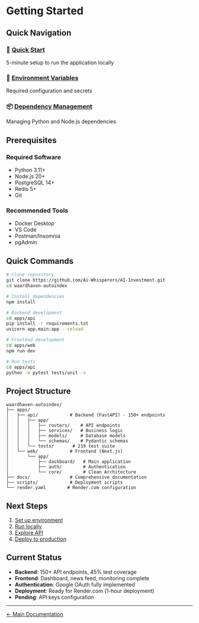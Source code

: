 # Getting Started

## Quick Navigation

### 🚀 [Quick Start](QUICK_START.md)
5-minute setup to run the application locally

### 🔑 [Environment Variables](ENVIRONMENT_VARIABLES.md)
Required configuration and secrets

### 📦 [Dependency Management](DEPENDENCY_MANAGEMENT.md)
Managing Python and Node.js dependencies

## Prerequisites

### Required Software
- Python 3.11+
- Node.js 20+
- PostgreSQL 14+
- Redis 5+
- Git

### Recommended Tools
- Docker Desktop
- VS Code
- Postman/Insomnia
- pgAdmin

## Quick Commands

```bash
# Clone repository
git clone https://github.com/Ai-Whisperers/AI-Investment.git
cd waardhaven-autoindex

# Install dependencies
npm install

# Backend development
cd apps/api
pip install -r requirements.txt
uvicorn app.main:app --reload

# Frontend development
cd apps/web
npm run dev

# Run tests
cd apps/api
python -m pytest tests/unit -v
```

## Project Structure
```
waardhaven-autoindex/
├── apps/
│   ├── api/            # Backend (FastAPI) - 150+ endpoints
│   │   ├── app/
│   │   │   ├── routers/    # API endpoints
│   │   │   ├── services/   # Business logic
│   │   │   ├── models/     # Database models
│   │   │   └── schemas/    # Pydantic schemas
│   │   └── tests/       # 219 test suite
│   └── web/            # Frontend (Next.js)
│       └── app/
│           ├── dashboard/   # Main application
│           ├── auth/        # Authentication
│           └── core/        # Clean Architecture
├── docs/               # Comprehensive documentation
├── scripts/            # Deployment scripts
└── render.yaml        # Render.com configuration
```

## Next Steps
1. [Set up environment](ENVIRONMENT_VARIABLES.md)
2. [Run locally](QUICK_START.md)
3. [Explore API](../02-api-reference/COMPLETE_API_REFERENCE_V2.md)
4. [Deploy to production](../../QUICK_DEPLOYMENT_STEPS.md)

## Current Status
- **Backend**: 150+ API endpoints, 45% test coverage
- **Frontend**: Dashboard, news feed, monitoring complete
- **Authentication**: Google OAuth fully implemented
- **Deployment**: Ready for Render.com (1-hour deployment)
- **Pending**: API keys configuration

---
[← Main Documentation](../README.md)